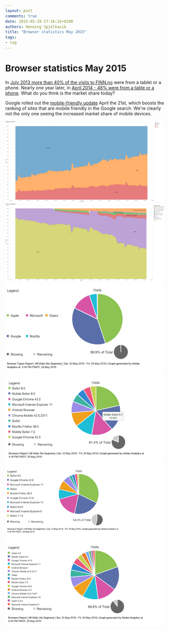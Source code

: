 ```yaml
---
layout: post
comments: true
date: 2015-05-29 17:16:32+0200
authors: Henning Spjelkavik
title: "Browser statistics May 2015"
tags:
- tag
---
```

Browser statistics May 2015
===========================

In [July 2013 more than 40% of the visits to FINN.no](http://hjemmehos.finn.no/no/webfolk_+_entusiaster/finn_labs/FINN-statistikken+for+sommeren+2013.9UFRnSXl.ips) were from a tablet or a phone. Nearly one year later, in [April 2014 - 48% were from a table or a phone](http://www.inma.no/ARTIKLER/Blogg/innlegg/FINN-statistikken-for-april-2014). What do you think is the market share today?

Google rolled out the [mobile-friendly update](http://googlewebmastercentral.blogspot.no/2015/04/rolling-out-mobile-friendly-update.html) April the 21st, which boosts the ranking of sites that are mobile friendly in the Google search. We're clearly not the only one seeing the increased market share of mobile devices.

<img class="center-block" alt="Channel graph" src="/images/2015-05-29-browser-statistics-may-2015/Visits per channel percent.png"/>

<img class="center-block" alt="Application graph" src="/images/2015-05-29-browser-statistics-may-2015/Visits pr application percent.png"/>

<img class="center-block" alt="All providers" src="/images/2015-05-29-browser-statistics-may-2015/browser-types.jpg"/>

<img class="center-block" alt="All browser" src="/images/2015-05-29-browser-statistics-may-2015/browsers-all.jpg"/>

<img class="center-block" alt="All browsers except mobile" src="/images/2015-05-29-browser-statistics-may-2015/browsers-except-mobile.jpg"/>

<img class="center-block" alt="All browsers" src="/images/2015-05-29-browser-statistics-may-2015/really-all-browsers.jpg"/>



